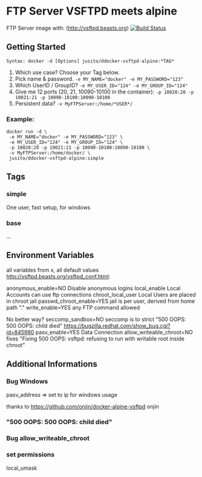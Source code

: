 # FTP Server VSFTPD meets alpine
FTP Server image with: (http://vsftpd.beasts.org)
[![Build Status](https://travis-ci.org/jusito/ddocker-vsftpd-alpine.svg?branch=master)](https://travis-ci.org/jusito/docker-vsftpd-alpine)

## Getting Started
``` 
Syntax: docker -d [Options] jusito/ddocker-vsftpd-alpine:*TAG*
```
1. Which use case? Choose your Tag below.
2. Pick name & password. `-e MY_NAME="docker" -e MY_PASSWORD="123"`
3. Which UserID / GroupID? `-e MY_USER_ID="124" -e MY_GROUP_ID="124"`
4. Give me 12 ports (20, 21, 10090-10100 in the container): `-p 10020:20 -p 10021:21 -p 10090-10100:10090-10100`
5. Persistent data? `-v MyFTPServer:/home/*USER*/`

### Example:
```
docker run -d \
 -e MY_NAME="docker" -e MY_PASSWORD="123" \
 -e MY_USER_ID="124" -e MY_GROUP_ID="124" \
 -p 10020:20 -p 10021:21 -p 10090-10100:10090-10100 \
 -v MyFTPServer:/home/docker/ \
 jusito/ddocker-vsftpd-alpine:simple
```

## Tags

### simple
One user, fast setup, for windows 

### base
...

## Environment Variables
all variables from x, all default values
http://vsftpd.beasts.org/vsftpd_conf.html:

anonymous_enable=NO Disable anonymous logins
local_enable Local Accounts can use ftp connections
chroot_local_user Local Users are placed in chroot jail
passwd_chroot_enable=YES jail is per user, derived from home path "."
write_enable=YES any FTP command allowed

No better way?
seccomp_sandbox=NO seccomp is to strict "500 OOPS: 500 OOPS: child died" https://bugzilla.redhat.com/show_bug.cgi?id=845980
pasv_enable=YES Data Connection
allow_writeable_chroot=NO fixes "Fixing 500 OOPS: vsftpd: refusing to run with writable root inside chroot"

## Additional Informations
### Bug Windows 
pasv_address => set to ip for windows usage

thanks to
https://github.com/onjin/docker-alpine-vsftpd
onjin
### "500 OOPS: 500 OOPS: child died" 

### Bug allow_writeable_chroot

### set permissions 
local_umask
